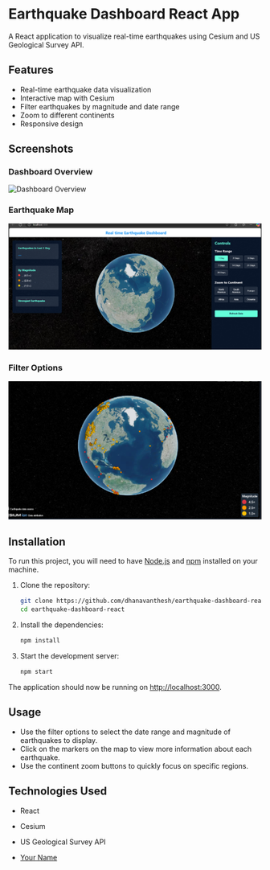 # Earthquake Dashboard React App

A React application to visualize real-time earthquakes using Cesium and US Geological Survey API.

## Features

- Real-time earthquake data visualization
- Interactive map with Cesium
- Filter earthquakes by magnitude and date range
- Zoom to different continents
- Responsive design

## Screenshots

### Dashboard Overview
![Dashboard Overview]()

### Earthquake Map
![Earthquake Map](image1.png)

### Filter Options
![Filter Options](image.png)

## Installation

To run this project, you will need to have [Node.js](https://nodejs.org/) and [npm](https://www.npmjs.com/) installed on your machine.

1. Clone the repository:

    ```bash
    git clone https://github.com/dhanavanthesh/earthquake-dashboard-react.git
    cd earthquake-dashboard-react
    ```

2. Install the dependencies:

    ```bash
    npm install
    ```

3. Start the development server:

    ```bash
    npm start
    ```

The application should now be running on [http://localhost:3000](http://localhost:3000).

## Usage

- Use the filter options to select the date range and magnitude of earthquakes to display.
- Click on the markers on the map to view more information about each earthquake.
- Use the continent zoom buttons to quickly focus on specific regions.

## Technologies Used

- React
- Cesium
- US Geological Survey API


- [Your Name](https://github.com/dhanavanthesh)
